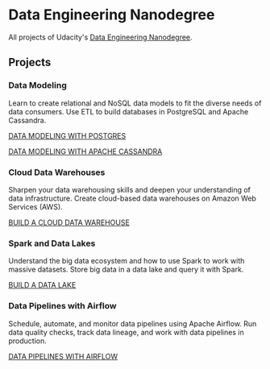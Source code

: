# Data Engineering Nanodegree
All projects of Udacity's [Data Engineering Nanodegree](https://www.udacity.com/course/data-engineer-nanodegree--nd027). 

## Projects

### Data Modeling
Learn to create relational and NoSQL data models to fit the diverse needs of data consumers. Use ETL to build databases in PostgreSQL and Apache Cassandra.

[DATA MODELING WITH POSTGRES](https://github.com/manuel-lang/Udacity-Data-Engineering-Nanodegree/tree/master/Data%20Modeling%20with%20Postgres)

[DATA MODELING WITH APACHE CASSANDRA](https://github.com/manuel-lang/Udacity-Data-Engineering-Nanodegree/tree/master/Data%20Modeling%20with%20Cassandra)

### Cloud Data Warehouses
Sharpen your data warehousing skills and deepen your understanding of data infrastructure. Create cloud-based data warehouses on Amazon Web Services (AWS).

[BUILD A CLOUD DATA WAREHOUSE](https://github.com/manuel-lang/Udacity-Data-Engineering-Nanodegree/tree/master/Data%20Warehouse)

### Spark and Data Lakes
Understand the big data ecosystem and how to use Spark to work with massive datasets. Store big data in a data lake and query it with Spark.

[BUILD A DATA LAKE](https://github.com/manuel-lang/Udacity-Data-Engineering-Nanodegree/tree/master/Data%20Lake)

### Data Pipelines with Airflow
Schedule, automate, and monitor data pipelines using Apache Airflow. Run data quality checks, track data lineage, and work with data pipelines in production.

[DATA PIPELINES WITH AIRFLOW](https://github.com/manuel-lang/Udacity-Data-Engineering-Nanodegree/tree/master/Data%20Pipeline)
